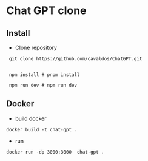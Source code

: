 # Chat GPT clone

## Install

- Clone repository

```shell
 git clone https://github.com/cavaldos/ChatGPT.git
```

```shell

 npm install # pnpm install
```

```shell
 npm run dev # npm run dev
```

## Docker 
 - build docker
```shell
docker build -t chat-gpt .
```
 - run

``` shell
docker run -dp 3000:3000  chat-gpt .